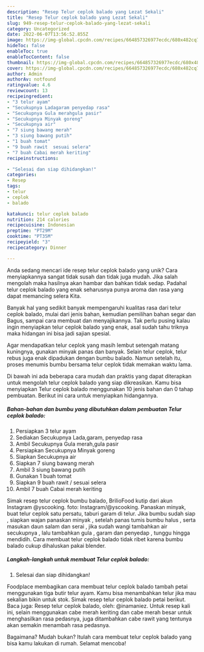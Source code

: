 ```yaml
---
description: "Resep Telur ceplok balado yang Lezat Sekali"
title: "Resep Telur ceplok balado yang Lezat Sekali"
slug: 949-resep-telur-ceplok-balado-yang-lezat-sekali
category: Uncategorized
date: 2022-06-07T13:56:52.855Z
image: https://img-global.cpcdn.com/recipes/664857326977ecdc/680x482cq70/telur-ceplok-balado-foto-resep-utama.jpg
hideToc: false
enableToc: true
enableTocContent: false
thumbnail: https://img-global.cpcdn.com/recipes/664857326977ecdc/680x482cq70/telur-ceplok-balado-foto-resep-utama.jpg
cover: https://img-global.cpcdn.com/recipes/664857326977ecdc/680x482cq70/telur-ceplok-balado-foto-resep-utama.jpg
author: Admin
authorAv: notfound
ratingvalue: 4.6
reviewcount: 13
recipeingredient:
- "3 telur ayam"
- "Secukupnya Ladagaram penyedap rasa"
- "Secukupnya Gula merahgula pasir"
- "Secukupnya Minyak goreng"
- "Secukupnya air"
- "7 siung bawang merah"
- "3 siung bawang putih"
- "1 buah tomat"
- "9 buah rawit  sesuai selera"
- "7 buah Cabai merah keriting"
recipeinstructions:

- "Selesai dan siap dihidangkan!"
categories:
- Resep
tags:
- telur
- ceplok
- balado

katakunci: telur ceplok balado 
nutrition: 214 calories
recipecuisine: Indonesian
preptime: "PT29M"
cooktime: "PT35M"
recipeyield: "3"
recipecategory: Dinner

---
```





Anda sedang mencari ide resep telur ceplok balado yang unik? Cara menyiapkannya sangat tidak susah dan tidak juga mudah. Jika salah mengolah maka hasilnya akan hambar dan bahkan tidak sedap. Padahal telur ceplok balado yang enak seharusnya punya aroma dan rasa yang dapat memancing selera Kita.





Banyak hal yang sedikit banyak mempengaruhi kualitas rasa dari telur ceplok balado, mulai dari jenis bahan, kemudian pemilihan bahan segar dan Bagus, sampai cara membuat dan menyajikannya. Tak perlu pusing kalau ingin menyiapkan telur ceplok balado yang enak,      asal sudah tahu triknya maka hidangan ini bisa jadi sajian spesial.














Agar mendapatkan telur ceplok yang masih lembut setengah matang kuningnya, gunakan minyak panas dan banyak. Selain telur ceplok, telur rebus juga enak dipadukan dengan bumbu balado. Namun setelah itu, proses menumis bumbu bersama telur ceplok tidak memakan waktu lama.






Di bawah ini ada beberapa cara mudah dan praktis yang dapat diterapkan untuk mengolah telur ceplok balado yang siap dikreasikan. Kamu bisa menyiapkan Telur ceplok balado menggunakan 10 jenis bahan dan 0 tahap pembuatan. Berikut ini cara untuk menyiapkan hidangannya.

<!--inarticleads1-->

##### Bahan-bahan dan bumbu yang dibutuhkan dalam pembuatan Telur ceplok balado:

1. Persiapkan 3 telur ayam
1. Sediakan Secukupnya Lada,garam, penyedap rasa
1. Ambil Secukupnya Gula merah,gula pasir
1. Persiapkan Secukupnya Minyak goreng
1. Siapkan Secukupnya air
1. Siapkan 7 siung bawang merah
1. Ambil 3 siung bawang putih
1. Gunakan 1 buah tomat
1. Siapkan 9 buah rawit / sesuai selera
1. Ambil 7 buah Cabai merah keriting


Simak resep telur ceplok bumbu balado, BrilioFood kutip dari akun Instagram @yscooking. foto: Instagram/@yscooking. Panaskan minyak, buat telur ceplok satu persatu, taburi garam di telur. Jika bumbu sudah siap , siapkan wajan panaskan minyak , setelah panas tumis bumbu halus , serta masukan daun salam dan serai , jika sudah wangi tambahkan air secukupnya , lalu tambahkan gula , garam dan penyedap , tunggu hingga mendidih. Cara membuat telur ceplok balado tidak ribet karena bumbu balado cukup dihaluskan pakai blender. 

<!--inarticleads2-->

##### Langkah-langkah untuk membuat Telur ceplok balado:


1. Selesai dan siap dihidangkan!

Foodplace membagikan cara membuat telur ceplok balado tambah petai menggunakan tiga butir telur ayam. Kamu bisa menambahkan telur jika mau sekalian bikin untuk stok. Simak resep telur ceplok balado petai berikut. Baca juga: Resep telur ceplok balado, oleh: @inamaniez. Untuk resep kali ini, selain menggunakan cabe merah keriting dan cabe merah besar untuk menghasilkan rasa pedasnya, juga ditambahkan cabe rawit yang tentunya akan semakin menambah rasa pedasnya. 

Bagaimana? Mudah bukan? Itulah cara membuat telur ceplok balado yang bisa kamu lakukan di rumah. Selamat mencoba!

